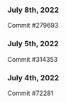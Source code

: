 ### July 8th, 2022

Commit #279693

### July 5th, 2022

Commit #314353


### July 4th, 2022

Commit #72281
